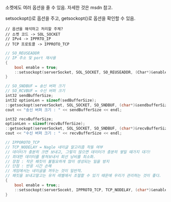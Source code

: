 소켓에도 여러 옵션을 줄 수 있음. 자세한 것은 msdn 참고. 

setsockopt()로 옵션을 주고, getsockopt()로 옵션을 확인할 수 있음.

	// 옵션을 해석하고 처리할 주체?
	// 소켓 코드 -> SOL_SOCKET
	// IPv4 -> IPPRTO_IP
	// TCP 프로토콜 -> IPPROTO_TCP 

```c++
// SO_REUSEADDR
// IP 주소 및 port 재사용
{
    bool enable = true;
    ::setsockopt(serverSocket, SOL_SOCKET, SO_REUSEADDR, (Char*)&enable, sizeof(enable));
}
```



```c++
// SO_SNDBUF = 송신 버퍼 크기 
// SO_RCVBUF = 수신 버퍼 크기 
int32 sendBufferSize;
int32 optionLen = sizeof(sedBufferSize);
::getsockopt(serverSocket, SOL_SOCKET, SO_SNDBUF, (char*)&sendbufferSize, &optionLen);
cout << "송신 버퍼 크기 : " << sendBufferSize << endl;

int32 recvBufferSize;
optionLen = sizeof(recvBufferSize);
::getsockopt(serverSocket, SOL_SOCKET, SO_SNDBUF, (char*)&recvBufferSize, &optionLen);
cout << "수신 버퍼 크기 : " << recvBufferSize << endl;
```



```c++
// IPPOROTO_TCP
// TCP_NODELAY = Nagle 네이글 알고리즘 작동 여부
// 데이터가 충분히 크면 보내고, 그렇지 않으면 데이터가 충분히 쌓일 때가지 대기! 
// 최대한 데이터를 뭉쳐보내서 회선 낭비를 최소화.
// 장점 : 작은 패킷이 불필요하게 많이 생성되는 일을 방지
// 단점 : 반응 시간 손해
// 게임에서는 네이글을 꺼두는 것이 일반적.
// 패킷을 보내고말고는 유저 레벨에서 조절할 수 있기 때문에 우리가 관리하는 것이 좋다.
{
    bool enable = true;;
    ::setsockopt(serverSocekt, IPPROTO_TCP, TCP_NODELAY, (char*)&enable, sizeof(enable));
}
```

